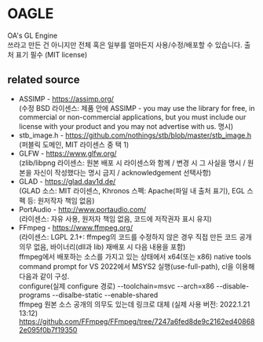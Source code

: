 # OAGLE
OA's GL Engine\
쓰라고 만든 건 아니지만 전체 혹은 일부를 얼마든지 사용/수정/배포할 수 있습니다. 출처 표기 필수 (MIT license)

## related source
* ASSIMP - https://assimp.org/ \
(수정 BSD 라이센스: 제품 안에 ASSIMP - you may use the library for free, in commercial or non-commercial applications, but you must include our license with your product and you may not advertise with us. 명시)
* stb_image.h - https://github.com/nothings/stb/blob/master/stb_image.h \
(퍼블릭 도메인, MIT 라이센스 중 택 1)
* GLFW - https://www.glfw.org/ \
(zlib/libpng 라이센스: 원본 배포 시 라이센스와 함께 / 변경 시 그 사실을 명시 / 원본을 자신이 작성했다는 명시 금지 / acknowledgement 선택사항)
* GLAD - https://glad.dav1d.de/ \
(GLAD 소스: MIT 라이센스, Khronos 스펙: Apache(파일 내 출처 표기), EGL 스펙 등: 원저작자 책임 없음)
* PortAudio - http://www.portaudio.com/ \
(라이센스: 자유 사용, 원저자 책임 없음, 코드에 저작권자 표시 유지)
* FFmpeg - https://www.ffmpeg.org/ \
(라이센스: LGPL 2.1+: ffmpeg의 코드를 수정하지 않은 경우 직접 만든 코드 공개 의무 없음, 바이너리(dll과 lib) 재배포 시 다음 내용을 포함) \
ffmpeg에서 배포하는 소스를 가지고 있는 상태에서 x64(또는 x86) native tools command prompt for VS 2022에서 MSYS2 실행(use-full-path), cl을 이용해 다음과 같이 구성. \
configure(실제 configure 경로) --toolchain=msvc --arch=x86 --disable-programs --disalbe-static --enable-shared \
ffmpeg 원본 소스 공개의 의무도 있는데 링크로 대체 (실제 사용 버전: 2022.1.21 13:12) https://github.com/FFmpeg/FFmpeg/tree/7247a6fed8de9c2162ed408682e095f0b7f19350
